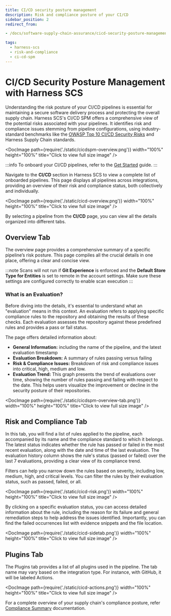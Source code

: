 ```yaml
---
title: CI/CD security posture management
description: Risk and compliance posture of your CI/CD
sidebar_position: 2
redirect_from:

- /docs/software-supply-chain-assurance/cicd-security-posture-management-cicdspm

tags:
  - harness-scs 
  - risk-and-compliance
  - ci-cd-spm
---
```


# CI/CD Security Posture Management with Harness SCS

Understanding the risk posture of your CI/CD pipelines is essential for maintaining a secure software delivery process and protecting the overall supply chain. Harness SCS's CI/CD SPM offers a comprehensive view of the potential risks associated with your pipelines. It identifies risk and compliance issues stemming from pipeline configurations, using industry-standard benchmarks like the [OWASP Top 10 CI/CD Security Risks](https://owasp.org/www-project-top-10-ci-cd-security-risks/) and Harness Supply Chain standards.

<DocImage path={require('./static/cicdspm-overview.png')} width="100%" height="100%" title="Click to view full size image" />

:::info
To onboard your CI/CD pipelines, refer to the [Get Started](/docs/software-supply-chain-assurance/get-started/) guide.
:::

Navigate to the **CI/CD** section in Harness SCS to view a complete list of onboarded pipelines. This page displays all pipelines across integrations, providing an overview of their risk and compliance status, both collectively and individually.

<DocImage path={require('./static/cicd-overview.png')} width="100%" height="100%" title="Click to view full size image" />

By selecting a pipeline from the **CI/CD** page, you can view all the details organized into different tabs.

## Overview Tab

The overview page provides a comprehensive summary of a specific pipeline’s risk posture. This page compiles all the crucial details in one place, offering a clear and concise view.

:::note
Scans will not run if **Git Experience** is enforced and the **Default Store Type for Entities** is set to remote in the account settings. Make sure these settings are configured correctly to enable scan execution
:::

### What is an Evaluation?

Before diving into the details, it's essential to understand what an "evaluation" means in this context. An evaluation refers to applying specific compliance rules to the repository and obtaining the results of these checks. Each evaluation assesses the repository against these predefined rules and provides a pass or fail status.


The page offers detailed information about:

* **General Information:** including the name of the pipeline, and the latest evaluation timestamp
* **Evaluation Breakdown:** A summary of rules passing versus failing
* **Risk & Compliance Issues:** Breakdown of risk and compliance issues into critical, high, medium and low.
* **Evaluation Trend:** This graph presents the trend of evaluations over time, showing the number of rules passing and failing with respect to the date. This helps users visualize the improvement or decline in the security posture of their repositories.

<DocImage path={require('./static/cicdspm-overview-tab.png')} width="100%" height="100%" title="Click to view full size image" />

## Risk and Compliance Tab

In this tab, you will find a list of rules applied to the pipeline, each accompanied by its name and the compliance standard to which it belongs. The latest status indicates whether the rule has passed or failed in the most recent evaluation, along with the date and time of the last evaluation. The evaluation history column shows the rule's status (passed or failed) over the last 7 evaluations, providing a clear view of its compliance trend.

Filters can help you narrow down the rules based on severity, including low, medium, high, and critical levels. You can filter the rules by their evaluation status, such as passed, failed, or all. 

<DocImage path={require('./static/cicd-risk.png')} width="100%" height="100%" title="Click to view full size image" />


By clicking on a specific evaluation status, you can access detailed information about the rule, including the reason for its failure and general remediation steps to help address the issues identified. Importantly, you can find the failed occurrences list with evidence snippets and the file location.

<DocImage path={require('./static/cicd-sidetab.png')} width="100%" height="100%" title="Click to view full size image" />

## Plugins Tab​

The Plugins tab provides a list of all plugins used in the pipeline. The tab name may vary based on the integration type. For instance, with GitHub, it will be labeled Actions.

<DocImage path={require('./static/cicd-actions.png')} width="100%" height="100%" title="Click to view full size image" />

For a complete overview of your supply chain's compliance posture, refer [Compliance Summary](/docs/software-supply-chain-assurance/manage-risk-and-compliance/manage-compliance-posture) documentation.
